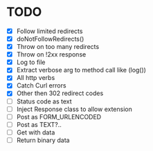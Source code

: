 # TODO

- [x] Follow limited redirects
- [x] doNotFollowRedirects()  
- [x] Throw on too many redirects
- [x] Throw on !2xx response
- [x] Log to file
- [x] Extract verbose arg to method call like (log())
- [x] All http verbs
- [x] Catch Curl errors
- [x] Other then 302 redirect codes
- [ ] Status code as text
- [ ] Inject Response class to allow extension
- [ ] Post as FORM_URLENCODED
- [ ] Post as TEXT?..
- [ ] Get with data
- [ ] Return binary data